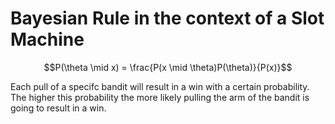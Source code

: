 # Bayesian Rule in the context of a Slot Machine


  $$P(\theta \mid x) = \frac{P(x \mid \theta)P(\theta)}{P(x)}$$

Each pull of a specifc bandit will result in a win with a certain probability. The higher this probability the more likely pulling the arm of the bandit is going to result in a win.